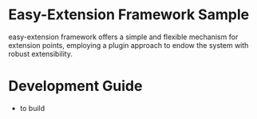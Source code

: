 # Easy-Extension Framework Sample

easy-extension framework offers a simple and flexible mechanism for extension points, employing a plugin approach to endow the system with robust extensibility.

# Development Guide

* to build
